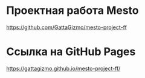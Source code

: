 # Проектная работа Mesto

https://github.com/GattaGizmo/mesto-project-ff

# Ссылка на GitHub Pages

https://gattagizmo.github.io/mesto-project-ff/